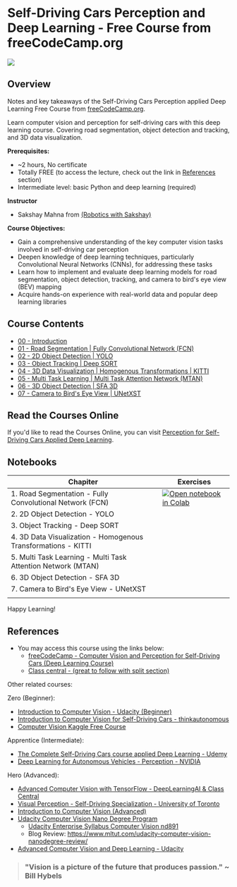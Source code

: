 # Self-Driving Cars Perception and Deep Learning - Free Course from freeCodeCamp.org

![](./docs/https___img.youtube.com_vi_cPOtULagNnI_hqdefault.avif)

## Overview

Notes and key takeaways of the Self-Driving Cars Perception applied Deep Learning Free Course from [freeCodeCamp.org](freeCodeCamp.org).

Learn computer vision and perception for self-driving cars with this deep learning course. Covering road segmentation, object detection and tracking, and 3D data visualization.

**Prerequisites:**

- ~2 hours, No certificate
- Totally FREE (to access the lecture, check out the link in [References](#references) section)
- Intermediate level: basic Python and deep learning (required)

**Instructor**

- Sakshay Mahna from [(Robotics with Sakshay)](https://www.youtube.com/channel/UC57lEMTXZzXYu_y0FKdW6xA)
  
**Course Objectives:**

- Gain a comprehensive understanding of the key computer vision tasks involved in self-driving car perception
- Deepen knowledge of deep learning techniques, particularly Convolutional Neural Networks (CNNs), for addressing these tasks
- Learn how to implement and evaluate deep learning models for road segmentation, object detection, tracking, and camera to bird's eye view (BEV) mapping
- Acquire hands-on experience with real-world data and popular deep learning libraries

## Course Contents

- [00 - Introduction](./00-introduction.md)
- [01 - Road Segmentation | Fully Convolutional Network (FCN)](./01-Road-Segmentation-FCN.md)
- [02 - 2D Object Detection | YOLO](./02-2D-Object-Detection-YOLO.md)
- [03 - Object Tracking | Deep SORT](./03-Object-Tracking-Deep-SORT.md)
- [04 - 3D Data Visualization | Homogenous Transformations | KITTI](./04-3D-Data-Visualization-Homogenous-Transformations-KITTI.md)
- [05 - Multi Task Learning | Multi Task Attention Network (MTAN)](./05-Multi-Task-Learning-MTAN.md)
- [06 - 3D Object Detection | SFA 3D](./06-3D-Object-Detection-SFA-3D.md)
- [07 - Camera to Bird's Eye View | UNetXST](./07-Camera-to-Birds-Eye-View-UNetXST.md )


## Read the Courses Online

If you'd like to read the Courses Online, you can visit [Perception for Self-Driving Cars Applied Deep Learning](https://afondiel.github.io/Self-Driving-Cars-Perception-and-Deep-Learning-Free-Course-freeCodeCamp.git).

## Notebooks


|Chapiter|Exercises|
|--|--|
|1. Road Segmentation - Fully Convolutional Network (FCN)|[![Open notebook in Colab](https://colab.research.google.com/assets/colab-badge.svg)](https://colab.research.google.com/github/afondiel/Self-Driving-Cars-Perception-and-Deep-Learning-Free-Course-freeCodeCamp/blob/main/lab/notebooks/01-Road-Seg/road-segmentation-fcn-tf.ipynb)|
|2. 2D Object Detection - YOLO||
|3. Object Tracking - Deep SORT||
|4. 3D Data Visualization - Homogenous Transformations - KITTI||
|5. Multi Task Learning - Multi Task Attention Network (MTAN)||
|6. 3D Object Detection - SFA 3D||
|7. Camera to Bird's Eye View - UNetXST||
|||


Happy Learning!

## References

- You may access this course using the links below: 
  - [freeCodeCamp - Computer Vision and Perception for Self-Driving Cars (Deep Learning Course)](https://www.youtube.com/watch?v=cPOtULagNnI&t=0s)
  - [Class central - (great to follow with split section)](https://www.classcentral.com/classroom/freecodecamp-computer-vision-and-perception-for-self-driving-cars-deep-learning-course-104874)

Other related courses:

Zero (Beginner):

- [Introduction to Computer Vision - Udacity (Beginner)](https://www.udacity.com/course/computer-vision-basics--ud810)
- [Introduction to Computer Vision for Self-Driving Cars - thinkautonomous](https://www.thinkautonomous.ai/blog/computer-vision-self-driving-cars-introduction/)
- [Computer Vision Kaggle Free Course](https://github.com/afondiel/Computer-Vision-Kaggle-Free-Course)

Apprentice (Intermediate):

- [The Complete Self-Driving Cars course applied Deep Learning - Udemy](https://github.com/afondiel/The-Complete-Self-Driving-Car-Course-Udemy)
- [Deep Learning for Autonomous Vehicles - Perception - NVIDIA](https://courses.nvidia.com/courses/course-v1:DLI+C-AV-01+V3/)


Hero (Advanced):

- [Advanced Computer Vision with TensorFlow - DeepLearningAI & Class Central](https://www.classcentral.com/course/advanced-computer-vision-with-tensorflow-22551)
- [Visual Perception - Self-Driving Specialization - University of Toronto](https://github.com/afondiel/Self-Driving-Cars-Specialization/tree/main/Course3-Visual-Perception-for-Self-Driving-Cars)
- [Introduction to Computer Vision (Advanced)](https://www.udacity.com/course/introduction-to-computer-vision--cd0360)
- [Udacity Computer Vision Nano Degree Program](https://www.udacity.com/course/computer-vision-nanodegree--nd891)
  - [Udacity Enterprise Syllabus Computer Vision nd891](https://business.udacity.com/rs/138-FQP-587/images/Udacity%20Enterprise%20Syllabus%20Computer%20Vision%20nd891.pdf)
  - Blog Review: https://www.mltut.com/udacity-computer-vision-nanodegree-review/
- [Advanced Computer Vision and Deep Learning - Udacity](https://www.udacity.com/course/advanced-computer-vision-and-deep-learning--cd0361)


> ### "Vision is a picture of the future that produces passion." ~ Bill Hybels

